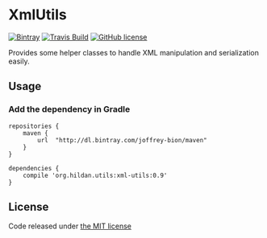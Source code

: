 # XmlUtils

[![Bintray](https://img.shields.io/bintray/v/joffrey-bion/maven/xml-utils.svg)](https://bintray.com/joffrey-bion/maven/xml-utils/_latestVersion)
[![Travis Build](https://img.shields.io/travis/joffrey-bion/xml-utils/master.svg)](https://travis-ci.org/joffrey-bion/xml-utils)
[![GitHub license](https://img.shields.io/badge/license-MIT-blue.svg)](https://github.com/joffrey-bion/xml-utils/blob/master/LICENSE)

Provides some helper classes to handle XML manipulation and serialization easily.

## Usage

### Add the dependency in Gradle

    repositories {
        maven {
            url  "http://dl.bintray.com/joffrey-bion/maven"
        }
    }

    dependencies {
        compile 'org.hildan.utils:xml-utils:0.9'
    }

## License

Code released under [the MIT license](https://github.com/joffrey-bion/xml-utils/blob/master/LICENSE)
